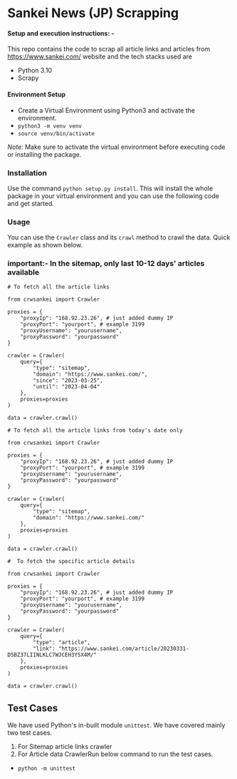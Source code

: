 # Sankei News (JP) Scrapping

#### Setup and execution instructions: - 

This repo contains the code to scrap all article links and articles from https://www.sankei.com/ website and the tech stacks used are
- Python 3.10
- Scrapy


#### Environment Setup

- Create a Virtual Environment using Python3 and activate the environment.
- `python3 -m venv venv`
- `source venv/bin/activate`

*Note:* Make sure to activate the virtual environment before executing code or installing the package.

### Installation

Use the command `python setup.py install`. This will install the whole package in your virtual environment and you can use the following code and get started.
### Usage

You can use the `Crawler` class and its `crawl` method to crawl the data.
Quick example as shown below.
### important:- In the sitemap, only last 10-12 days' articles available
```
# To fetch all the article links

from crwsankei import Crawler

proxies = {
    "proxyIp": "168.92.23.26", # just added dummy IP
    "proxyPort": "yourport", # example 3199
    "proxyUsername": "yourusername",
    "proxyPassword": "yourpassword"
}

crawler = Crawler(
    query={
        "type": "sitemap",
        "domain": "https://www.sankei.com/",
        "since": "2023-03-25",
        "until": "2023-04-04"
    },
    proxies=proxies
)

data = crawler.crawl()
```
```
# To fetch all the article links from today's date only

from crwsankei import Crawler

proxies = {
    "proxyIp": "168.92.23.26", # just added dummy IP
    "proxyPort": "yourport", # example 3199
    "proxyUsername": "yourusername",
    "proxyPassword": "yourpassword"
}

crawler = Crawler(
    query={
        "type": "sitemap",
        "domain": "https://www.sankei.com/"
    },
    proxies=proxies
)

data = crawler.crawl()
```

```
#  To fetch the specific article details

from crwsankei import Crawler

proxies = {
    "proxyIp": "168.92.23.26", # just added dummy IP
    "proxyPort": "yourport", # example 3199
    "proxyUsername": "yourusername",
    "proxyPassword": "yourpassword"
}

crawler = Crawler(
    query={
        "type": "article",
        "link": "https://www.sankei.com/article/20230331-D5BZ37LIINLKLC7WJCEH3Y5X4M/"
    },
    proxies=proxies
)

data = crawler.crawl()
```

## Test Cases
We have used Python's in-built module `unittest`.
We have covered mainly two test cases.
1. For Sitemap article links crawler
2. For Article data CrawlerRun below command to run the test cases.
- `python -m unittest`
